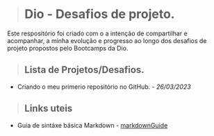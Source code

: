 > # Dio - Desafios de projeto.

Este respositório foi criado com o a intenção de compartilhar e acompanhar, a minha evolução e progresso ao longo dos desafios de projeto propostos pelo Bootcamps da Dio.

> ## Lista de Projetos/Desafios.

- Criando o meu primerio repositório no GitHub. - *26/03/2023*

> ## Links uteis

 - Guia de sintáxe básica Markdown - [markdownGuide](https://www.markdownguide.org/basic-syntax/)